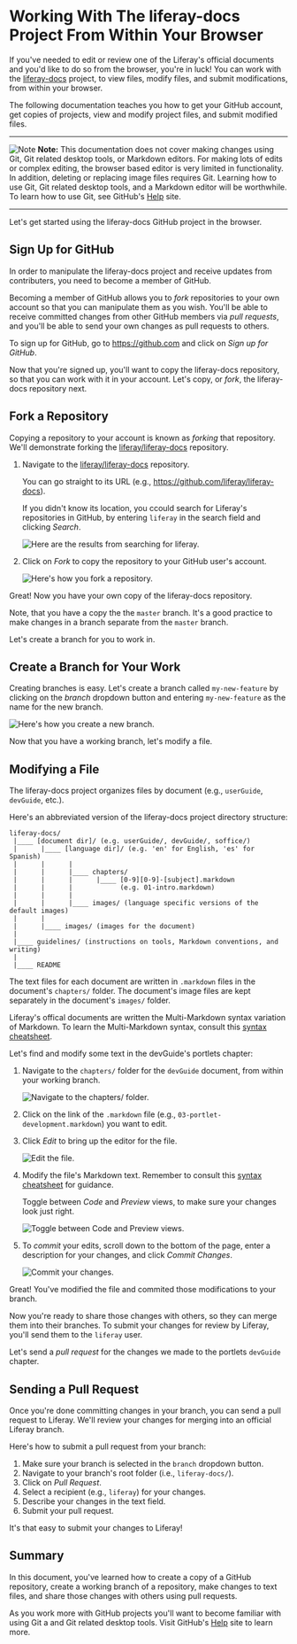 # Working With The liferay-docs Project From Within Your Browser

If you've needed to edit or review one of the Liferay's official documents and
you'd like to do so from the browser, you're in luck! You can work with the
[liferay-docs](https://github.com/liferay/liferay-docs) project, to view files,
modify files, and submit modifications, from within your browser. 

The following documentation teaches you how to get your GitHub account, get
copies of projects, view and modify project files, and submit modified files. 

---

 ![Note](../images/tip.png) **Note:** This documentation does not cover making
 changes using Git, Git related desktop tools, or Markdown editors. For making
 lots of edits or complex editing, the browser based editor is very limited in
 functionality. In addition, deleting or replacing image files requires Git.
 Learning how to use Git, Git related desktop tools, and a Markdown editor will
 be worthwhile. To learn how to use Git, see GitHub's
 [Help](https://help.github.com/) site. 

---

Let's get started using the liferay-docs GitHub project in the browser. 

## Sign Up for GitHub

In order to manipulate the liferay-docs project and receive updates from
contributers, you need to become a member of GitHub. 

Becoming a member of GitHub allows you to *fork* repositories to your own
account so that you can manipulate them as you wish. You'll be able to receive
committed changes from other GitHub members via *pull requests*, and you'll be
able to send your own changes as pull requests to others. 

To sign up for GitHub, go to <https://github.com> and click on *Sign up
for GitHub*. 

Now that you're signed up, you'll want to copy the liferay-docs repository, so
that you can work with it in your account. Let's copy, or *fork*, the
liferay-docs repository next. 

## Fork a Repository

Copying a repository to your account is known as *forking* that repository.
We'll demonstrate forking the
[liferay/liferay-docs](https://github.com/liferay/liferay-docs) repository. 

1. Navigate to the
   [liferay/liferay-docs](https://github.com/liferay/liferay-docs) repository. 

   You can go straight to its URL (e.g.,
   <https://github.com/liferay/liferay-docs>). 

   If you didn't know its location, you ccould search for Liferay's repositories
   in GitHub, by entering `liferay` in the search field and clicking *Search*. 

   ![Here are the results from searching for `liferay`.](images/searchForLiferayInGitHub.png)

2. Click on *Fork* to copy the repository to your GitHub user's account. 

   ![Here's how you fork a repository.](images/forkTheRepository.png)

Great! Now you have your own copy of the liferay-docs repository. 

Note, that you have a copy the the `master` branch. It's a good practice to make
changes in a branch separate from the `master` branch. 

Let's create a branch for you to work in. 

## Create a Branch for Your Work

Creating branches is easy. Let's create a branch called `my-new-feature`
by clicking on the *branch* dropdown button and entering `my-new-feature` as the
name for the new branch. 

![Here's how you create a new branch.](images/my-new-branch.png)

Now that you have a working branch, let's modify a file. 

## Modifying a File

The liferay-docs project organizes files by document (e.g., `userGuide`,
`devGuide`, etc.).

Here's an abbreviated version of the liferay-docs project directory structure: 

    liferay-docs/
     |____ [document dir]/ (e.g. userGuide/, devGuide/, soffice/)
     |      |____ [language dir]/ (e.g. 'en' for English, 'es' for Spanish)
     |      |      |
     |      |      |____ chapters/
     |      |      |      |____ [0-9][0-9]-[subject].markdown
     |      |      |            (e.g. 01-intro.markdown)        
     |      |      |
     |      |      |____ images/ (language specific versions of the default images)
     |      |
     |      |____ images/ (images for the document)
     |
     |____ guidelines/ (instructions on tools, Markdown conventions, and writing)
     |
     |____ README

The text files for each document are written in `.markdown` files in the
document's `chapters/` folder. The document's image files are kept separately in
the document's `images/` folder. 

Liferay's offical documents are written the Multi-Markdown syntax variation of
Markdown. To learn the Multi-Markdown syntax, consult this
[syntax cheatsheet](https://rawgithub.com/fletcher/human-markdown-reference/master/index.html). 

Let's find and modify some text in the devGuide's portlets chapter:

1. Navigate to the `chapters/` folder for the `devGuide` document, from within
your working branch.

   ![Navigate to the `chapters/` folder.](images/chaptersFolder.png)

2. Click on the link of the `.markdown` file (e.g.,
`03-portlet-development.markdown`) you want to edit. 

3. Click *Edit* to bring up the editor for the file. 

   ![Edit the file.](images/editInGitHub.png)

4. Modify the file's Markdown text. Remember to consult this [syntax
cheatsheet](https://rawgithub.com/fletcher/human-markdown-reference/master/index.html)
for guidance. 

   Toggle between *Code* and *Preview* views, to make sure your changes look
   just right. 

   ![Toggle between Code and Preview views.](images/fileInEditor.png)

5. To *commit* your edits, scroll down to the bottom of the page, enter a
description for your changes, and click *Commit Changes*. 

   ![Commit your changes.](images/myCommit.png)

Great! You've modified the file and commited those modifications to your branch. 

Now you're ready to share those changes with others, so they can merge them into
their branches. To submit your changes for review by Liferay, you'll send them
to the `liferay` user. 

Let's send a *pull request* for the changes we made to the portlets `devGuide`
chapter. 

## Sending a Pull Request

Once you're done committing changes in your branch, you can send a pull request
to Liferay. We'll review your changes for merging into an official Liferay
branch. 

Here's how to submit a pull request from your branch:

1. Make sure your branch is selected in the `branch` dropdown button.
2. Navigate to your branch's root folder (i.e., `liferay-docs/`). 
3. Click on *Pull Request*. 
4. Select a recipient (e.g., `liferay`) for your changes. 
4. Describe your changes in the text field. 
5. Submit your pull request. 

It's that easy to submit your changes to Liferay! 

## Summary

In this document, you've learned how to create a copy of a GitHub repository,
create a working branch of a repository, make changes to text files, and share
those changes with others using pull requests. 

As you work more with GitHub projects you'll want to become familiar with using
Git a and Git related desktop tools. Visit GitHub's
[Help](https://help.github.com/) site to learn more. 

